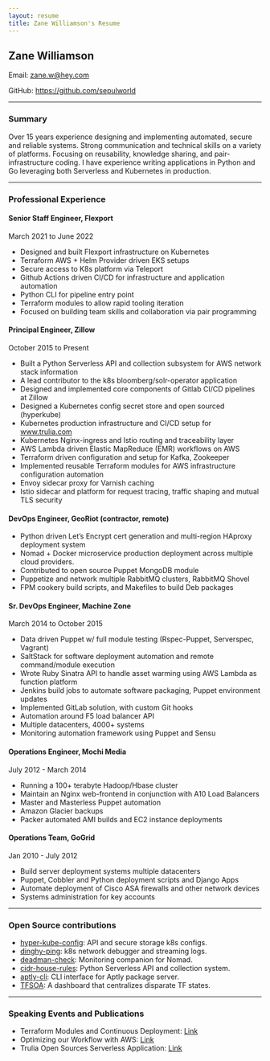 ```yaml
---
layout: resume
title: Zane Williamson's Resume
---
```


## Zane Williamson

Email: zane.w@hey.com

GitHub: https://github.com/sepulworld

---

### Summary

Over 15 years experience designing and implementing automated, secure and reliable systems. Strong communication and technical skills on a variety of platforms. Focusing on reusability, knowledge sharing, and pair-infrastructure coding. I have experience writing applications in Python and Go leveraging both Serverless and Kubernetes in production.

---

### Professional Experience

#### Senior Staff Engineer, Flexport
March 2021 to June 2022

- Designed and built Flexport infrastructure on Kubernetes
- Terraform AWS + Helm Provider driven EKS setups 
- Secure access to K8s platform via Teleport
- Github Actions driven CI/CD for infrastructure and application automation 
- Python CLI for pipeline entry point
- Terraform modules to allow rapid tooling iteration
- Focused on building team skills and collaboration via pair programming

#### Principal Engineer, Zillow
October 2015 to Present

- Built a Python Serverless API and collection subsystem for AWS network stack information
- A lead contributor to the k8s bloomberg/solr-operator application
- Designed and implemented core components of Gitlab CI/CD pipelines at Zillow
- Designed a Kubernetes config secret store and open sourced (hyperkube)
- Kubernetes production infrastructure and CI/CD setup for www.trulia.com
- Kubernetes Nginx-ingress and Istio routing and traceability layer
- AWS Lambda driven Elastic MapReduce (EMR) workflows on AWS
- Terraform driven configuration and setup for Kafka, Zookeeper
- Implemented reusable Terraform modules for AWS infrastructure configuration automation
- Envoy sidecar proxy for Varnish caching
- Istio sidecar and platform for request tracing, traffic shaping and mutual TLS security

#### DevOps Engineer, GeoRiot (contractor, remote)

- Python driven Let’s Encrypt cert generation and multi-region HAproxy deployment system
- Nomad + Docker microservice production deployment across multiple cloud providers.
- Contributed to open source Puppet MongoDB module
- Puppetize and network multiple RabbitMQ clusters, RabbitMQ Shovel
- FPM cookery build scripts, and Makefiles to build Deb packages

#### Sr. DevOps Engineer, Machine Zone

March 2014 to October 2015

- Data driven Puppet w/ full module testing (Rspec-Puppet, Serverspec, Vagrant) 
- SaltStack for software deployment automation and remote command/module execution
- Wrote Ruby Sinatra API to handle asset warming using AWS Lambda as function platform
- Jenkins build jobs to automate software packaging, Puppet environment updates
- Implemented GitLab solution, with custom Git hooks
- Automation around F5 load balancer API
- Multiple datacenters, 4000+ systems
- Monitoring automation framework using Puppet and Sensu

#### Operations Engineer, Mochi Media

July 2012 - March 2014

- Running a 100+ terabyte Hadoop/Hbase cluster
- Maintain an Nginx web-frontend in conjunction with A10 Load Balancers
- Master and Masterless Puppet automation
- Amazon Glacier backups
- Packer automated AMI builds and EC2 instance deployments

#### Operations Team, GoGrid

Jan 2010 - July 2012

- Build server deployment systems multiple datacenters
- Puppet, Cobbler and Python deployment scripts and Django Apps
- Automate deployment of Cisco ASA firewalls and other network devices
- Systems administration for key accounts

---

### Open Source contributions

- [hyper-kube-config](https://github.com/zillow/hyper-kube-config): API and secure storage k8s configs.
- [dinghy-ping](https://github.com/silvermullet/dinghy-ping): k8s network debugger and streaming logs.
- [deadman-check](https://github.com/sepulworld/deadman-check): Monitoring companion for Nomad.
- [cidr-house-rules](https://github.com/trulia/cidr-house-rules): Python Serverless API and collection system.
- [aptly-cli](https://github.com/sepulworld/aptly_cli): CLI interface for Aptly package server.
- [TFSOA](https://github.com/sepulworld/tfsoa): A dashboard that centralizes disparate TF states.

---

### Speaking Events and Publications 

- Terraform Modules and Continuous Deployment: [Link](https://goo.gl/UbNe4O)
- Optimizing our Workflow with AWS: [Link](https://www.trulia.com/blog/tech/optimizing-workflow-with-aws/)
- Trulia Open Sources Serverless Application: [Link](https://www.trulia.com/blog/tech/trulia-open-source/)
